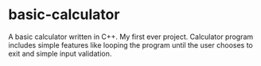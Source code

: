 # basic-calculator
A basic calculator written in C++. My first ever project. Calculator program includes simple features like looping the program
until the user chooses to exit and simple input validation. 
